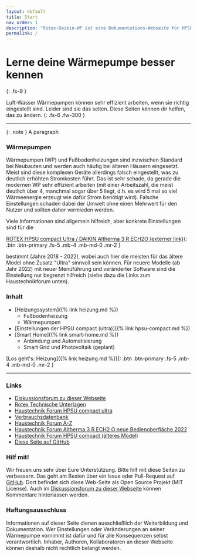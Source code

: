 ```yaml
---
layout: default
title: Start
nav_order: 1
description: "Rotex-Daikin-WP ist eine Dokumentations-Webseite für HPSU Compact Ultra Wärmepumpen Optimierung"
permalink: /
---
```


# Lerne deine Wärmepumpe besser kennen
{: .fs-9 }

Luft-Wasser Wärmepumpen können sehr effizient arbeiten, wenn sie richtig eingestellt sind.
Leider sind sie das selten. Diese Seiten können dir helfen, das zu ändern.
{: .fs-6 .fw-300 }
 
---
{: .note }
A paragraph

### Wärmepumpen

Wärmepumpen (WP) und Fußbodenheizungen sind inzwischen Standard bei Neubauten und werden
auch häufig bei älteren Häusern eingesetzt. Meist sind diese komplexen Geräte allerdings
falsch eingestellt, was zu deutlich erhöhten Stromkosten führt. Das ist sehr schade, da
gerade die modernen WP sehr effizient arbeiten (mit einer Arbeitszahl, die meist deutlich
über 4, manchmal sogar über 5 liegt, d.h. es wird 5 mal so viel Wärmeenergie erzeugt wie
dafür Strom benötigt wird). Falsche Einstellungen schaden dabei der Umwelt ohne einen
Mehrwert für den Nutzer und sollten daher vermieden werden. 

Viele Informationen sind allgemein hilfreich, aber konkrete Einstellungen sind für die 

[ROTEX HPSU compact Ultra / DAIKIN Altherma 3 R ECH2O (externer link)](https://fachportal.rotex-heating.com/technische-unterlagen/archiv/rotex-hpsu-compact-ultra.html){: .btn .btn-primary .fs-5 .mb-4 .mb-md-0 .mr-2 }

bestimmt (Jahre 2018 - 2022), wobei auch hier die meisten für das ältere Model ohne Zusatz "Ultra" sinnvoll sein können. Für neuere Modelle (ab Jahr 2022) mit neuer Menüführung und veränderter Software sind die Einstellung nur begrenzt hilfreich (siehe dazu die Links zum Haustechnikforum unten). 

### Inhalt

- [Heizungssystem]({% link heizung.md %})
  - Fußbodenheizung
  - Wärmepumpen
- [Einstellungen der HPSU compact (ultra)]({% link hpsu-compact.md %})
- [Smart Home]({% link smart-home.md %})
  - Anbindung und Automatisierung
  - Smart Grid und Photovoltaik (geplant)


[Los geht's: Heizung]({% link heizung.md %}){: .btn .btn-primary .fs-5 .mb-4 .mb-md-0 .mr-2 }

---

### Links

- [Diskussionsforum zu dieser Webseite](https://www.haustechnikdialog.de/Forum/p/3272084)
- [Rotex Technische Unterlagen](https://fachportal.rotex-heating.com/technische-unterlagen/archiv/rotex-hpsu-compact-ultra.html)
- [Haustechnik Forum HPSU compact ultra](https://www.haustechnikdialog.de/Forum/t/226662/ROTEX-HPSU-compact-Ultra-ab-2018-Erfahrungen-Optimierung)
- [Verbrauchsdatenbank](https://www.waermepumpen-verbrauchsdatenbank.de)
- [Haustechnik Forum A-Z](https://www.haustechnikdialog.de/SHKwissen/A-Z/A)
- [Haustechnik Forum Altherma 3 R ECH2 O neue Bedienoberfläche 2022](https://www.haustechnikdialog.de/Forum/t/253939/Erfahrungen-Daikin-Altherma-3-R-ECH2-O-neue-Bedienoberflaeche-2022)
- [Haustechnik Forum HPSU compact (älteres Model)](https://www.haustechnikdialog.de/Forum/t/122535/Rotex-HPSU-compact-Betriebserfahrungen-gesucht-)
- [Diese Seite auf GitHub](https://github.com/m-reuter/Rotex-Daikin-WP)

### Hilf mit!

Wir freuen uns sehr über Eure Unterstützung. Bitte hilf mit diese Seiten zu verbessern. 
Das geht am Besten über ein Issue oder Pull-Request auf [GitHub](https://github.com/m-reuter/Rotex-Daikin-WP).
Dort befindet sich diese Web-Seite als Open Source Projekt (MIT License). Auch im 
[Diskussionsforum zu dieser Webseite](https://www.haustechnikdialog.de/Forum/p/3272084)
können Kommentare hinterlassen werden. 

### Haftungsausschluss

Informationen auf dieser Seite dienen ausschließlich der Weiterbildung und Dokumentation. Wer Einstellungen oder Veränderungen an seiner Wärmepumpe vornimmt ist dafür und für alle Konsequenzen selbst verantwortlich. Inhaber, Authoren, Kollaboratoren an dieser Webseite können deshalb nicht rechtlich belangt werden. 

